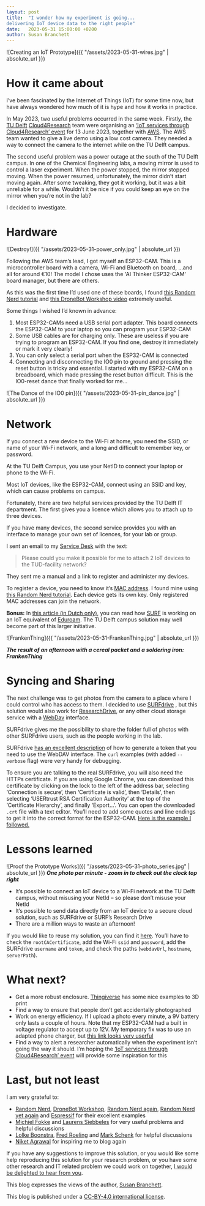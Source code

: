 ```yaml
---
layout: post
title:  "I wonder how my experiment is going...
delivering IoT device data to the right people"
date:   2023-05-31 15:00:00 +0200
author: Susan Branchett
---
```


![Creating an IoT Prototype]({{ "/assets/2023-05-31-wires.jpg" | absolute_url }})

# How it came about
I’ve been fascinated by the Internet of Things (IoT) for some time now, but have always wondered how much of it is hype and how it works in practice.

In May 2023, two useful problems occurred in the same week. Firstly, the [TU Delft](https://www.tudelft.nl/en/) [Cloud4Research](https://tu-delft-ict-innovation.github.io/Cloud4Research/) team were organising an [‘IoT services through Cloud4Research’ event](https://www.eventbrite.nl/e/iot-services-through-cloud4research-tickets-624213448227) for 13 June 2023, together with [AWS]( https://aws.amazon.com/). The AWS team wanted to give a live demo using a low cost camera. They needed a way to connect the camera to the internet while on the TU Delft campus.

The second useful problem was a power outage at the south of the TU Delft campus. In one of the Chemical Engineering labs, a moving mirror is used to control a laser experiment. When the power stopped, the mirror stopped moving. When the power resumed, unfortunately, the mirror didn’t start moving again. After some tweaking, they got it working, but it was a bit unreliable for a while. Wouldn’t it be nice if you could keep an eye on the mirror when you’re not in the lab?

I decided to investigate.

# Hardware

![Destroy!]({{ "/assets/2023-05-31-power_only.jpg" | absolute_url }})

Following the AWS team’s lead, I got myself an ESP32-CAM. This is a microcontroller board with a camera, Wi-Fi and Bluetooth on board, …and all for around €10! The model I chose uses the 'AI Thinker ESP32-CAM' board manager, but there are others.

As this was the first time I’d used one of these boards, I found [this Random Nerd tutorial](https://randomnerdtutorials.com/program-upload-code-esp32-cam/) and [this DroneBot Workshop video](https://www.youtube.com/watch?v=visj0KE5VtY) extremely useful.

Some things I wished I’d known in advance:
1. Most ESP32-CAMs need a USB serial port adapter. This board connects the ESP32-CAM to your laptop so you can program your ESP32-CAM
2. Some USB cables are for charging only. These are useless if you are trying to program an ESP32-CAM. If you find one, destroy it immediately or mark it very clearly!
3. You can only select a serial port when the ESP32-CAM is connected
4. Connecting and disconnecting the IO0 pin to ground and pressing the reset button is tricky and essential. I started with my ESP32-CAM on a breadboard, which made pressing the reset button difficult. This is the IO0-reset dance that finally worked for me...

![The Dance of the IO0 pin]({{ "/assets/2023-05-31-pin_dance.jpg" | absolute_url }})

# Network

If you connect a new device to the Wi-Fi at home, you need the SSID, or name of your Wi-Fi network, and a long and difficult to remember key, or password.

At the TU Delft Campus, you use your NetID to connect your laptop or phone to the Wi-Fi.

Most IoT devices, like the ESP32-CAM, connect using an SSID and key, which can cause problems on campus.

Fortunately, there are two helpful services provided by the TU Delft IT department. The first gives you a licence which allows you to attach up to three devices.

If you have many devices, the second service provides you with an interface to manage your own set of licences, for your lab or group.

I sent an email to my [Service Desk](https://www.tudelft.nl/en/student/ict/service-desk) with the text:
> Please could you make it possible for me to attach 2 IoT devices to the TUD-facility network?

They sent me a manual and a link to register and administer my devices.

To register a device, you need to know it’s [MAC address](https://en.wikipedia.org/wiki/MAC_address). I found mine using [this Random Nerd tutorial](https://randomnerdtutorials.com/get-change-esp32-esp8266-mac-address-arduino/). Each device gets its own key. Only registered MAC addresses can join the network.

**Bonus:** In [this article (in Dutch only)](https://www.surf.nl/iotroam-veilig-en-herleidbaar-aansluiten-van-alle-iot-apparaten), you can read how [SURF](https://www.surf.nl/en) is working on an IoT equivalent of [Eduroam]( https://eduroam.org/). The TU Delft campus solution may well become part of this larger initiative.

![FrankenThing]({{ "/assets/2023-05-31-FrankenThing.jpg" | absolute_url }})

<i><b>The result of an afternoon with a cereal packet and a soldering iron: FrankenThing</b></i>

# Syncing and Sharing

The next challenge was to get photos from the camera to a place where I could control who has access to them. I decided to use [SURFdrive](https://www.surf.nl/en/surfdrive-store-and-share-your-files-securely-in-the-cloud) , but this solution would also work for [ResearchDrive](https://www.surf.nl/en/research-drive-securely-and-easily-store-and-share-research-data), or any other cloud storage service with a [WebDav]( https://en.wikipedia.org/wiki/WebDAV) interface.

SURFdrive gives me the possibility to share the folder full of photos with other SURFdrive users, such as the people working in the lab.

SURFdrive [has an excellent description](https://wiki.surfnet.nl/display/SURFdrive/Accessing+files+via+WebDAV) of how to generate a token that you need to use the WebDAV interface. The `curl` examples (with added `--verbose` flag) were very handy for debugging.

To ensure you are talking to the real SURFdrive, you will also need the HTTPs certificate. If you are using Google Chrome, you can download this certificate by clicking on the lock to the left of the address bar, selecting ‘Connection is secure’, then ‘Certificate is valid’, then ‘Details’, then selecting ‘USERtrust RSA Certification Authority’ at the top of the ‘Certificate Hierarchy’, and finally ‘Export…’. You can open the downloaded `.crt` file with a text editor. You’ll need to add some quotes and line endings to get it into the correct format for the ESP32-CAM. [Here is the example I followed.](https://github.com/espressif/arduino-esp32/blob/master/libraries/HTTPClient/examples/BasicHttpsClient/BasicHttpsClient.ino)

# Lessons learned
![Proof the Prototype Works]({{ "/assets/2023-05-31-photo_series.jpg" | absolute_url }})
<i><b>One photo per minute - zoom in to check out the clock top right</b></i>

* It’s possible to connect an IoT device to a Wi-Fi network at the TU Delft campus, without misusing your NetId – so please don’t misuse your NetId
* It’s possible to send data directly from an IoT device to a secure cloud solution, such as SURFdrive or SURF’s Research Drive
* There are a million ways to waste an afternoon!

If you would like to reuse my solution, you can find it [here]( https://github.com/sebranchett/ESP32_photo_HttpsClient). You’ll have to check the `rootCACertificate`, add the Wi-Fi `ssid` and `password`, add the SURFdrive `username` and `token`, and check the paths (`webdavUrl`, `hostname`, `serverPath`).

# What next?

* Get a more robust enclosure. [Thingiverse](https://www.thingiverse.com/search?q=esp32-cam&page=1&type=things&sort=relevant) has some nice examples to 3D print
* Find a way to ensure that people don’t get accidentally photographed
* Work on energy efficiency. If I upload a photo every minute, a 9V battery only lasts a couple of hours. Note that my ESP32-CAM had a built in voltage regulator to accept up to 12V. My temporary fix was to use an adapted phone charger, but [this link looks very userful](https://randomnerdtutorials.com/esp32-deep-sleep-arduino-ide-wake-up-sources)
* Find a way to alert a researcher automatically when the experiment isn’t going the way it should. I’m hoping the [‘IoT services through Cloud4Research’ event](https://www.eventbrite.nl/e/iot-services-through-cloud4research-tickets-624213448227) will provide some inspiration for this

# Last, but not least

I am very grateful to:
* [Random Nerd](https://randomnerdtutorials.com/program-upload-code-esp32-cam/), [DroneBot Workshop](https://www.youtube.com/watch?v=visj0KE5VtY), [Random Nerd again](https://randomnerdtutorials.com/get-change-esp32-esp8266-mac-address-arduino/), [Random Nerd yet again](https://randomnerdtutorials.com/esp32-cam-http-post-php-arduino/) and [Espressif](https://github.com/espressif/arduino-esp32/blob/master/libraries/HTTPClient/examples/BasicHttpsClient/BasicHttpsClient.ino) for their excellent examples
* [Michiel Fokke](https://nl.linkedin.com/in/michielfokke) and [Laurens Siebbeles]( https://www.tudelft.nl/tnw/over-faculteit/afdelingen/chemical-engineering/principal-scientists/laurens-siebbeles) for very useful problems and helpful discussions
* [Lolke Boonstra](https://www.tudelft.nl/en/staff/l.boonstra), [Fred Roeling](https://www.tudelft.nl/en/staff/f.q.c.roeling) and [Mark Schenk](https://www.tudelft.nl/en/staff/m.m.a.schenk) for helpful discussions
* [Niket Agrawal](https://www.tudelft.nl/en/staff/n.agrawal) for inspiring me to blog again

If you have any suggestions to improve this solution, or you would like some help reproducing this solution for your research problem, or you have some other research and IT related problem we could work on together, [I would be delighted to hear from you](https://www.tudelft.nl/en/staff/s.e.branchett).

This blog expresses the views of the author, [Susan Branchett](https://www.tudelft.nl/en/staff/s.e.branchett).

This blog is published under a [CC-BY-4.0 international license](https://creativecommons.org/licenses/by/4.0/).

